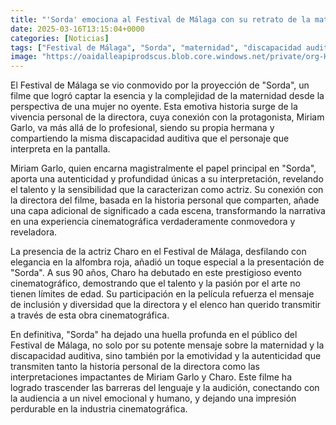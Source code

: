 ```yaml
---
title: "'Sorda' emociona al Festival de Málaga con su retrato de la maternidad de una mujer no oyente"
date: 2025-03-16T13:15:04+0000
categories: [Noticias]
tags: ["Festival de Málaga", "Sorda", "maternidad", "discapacidad auditiva", "Miriam Garlo", "inclusión", "diversidad."]
image: "https://oaidalleapiprodscus.blob.core.windows.net/private/org-HKmKxpuNw3Y88lm4EBrIPq0n/user-ZwiCXOggLL8ZNNKE2g7rXFmV/img-XpKV506bpzkyke4vflp1JyuL.png?st=2025-03-16T12%3A15%3A04Z&se=2025-03-16T14%3A15%3A04Z&sp=r&sv=2024-08-04&sr=b&rscd=inline&rsct=image/png&skoid=d505667d-d6c1-4a0a-bac7-5c84a87759f8&sktid=a48cca56-e6da-484e-a814-9c849652bcb3&skt=2025-03-15T23%3A07%3A12Z&ske=2025-03-16T23%3A07%3A12Z&sks=b&skv=2024-08-04&sig=BOK1CFrUzQ4aIoy1s%2BAMAEJcTsbcgvw7BahlBv1jgsk%3D"
---
```


El Festival de Málaga se vio conmovido por la proyección de "Sorda", un filme que logró captar la esencia y la complejidad de la maternidad desde la perspectiva de una mujer no oyente. Esta emotiva historia surge de la vivencia personal de la directora, cuya conexión con la protagonista, Miriam Garlo, va más allá de lo profesional, siendo su propia hermana y compartiendo la misma discapacidad auditiva que el personaje que interpreta en la pantalla.

Miriam Garlo, quien encarna magistralmente el papel principal en "Sorda", aporta una autenticidad y profundidad únicas a su interpretación, revelando el talento y la sensibilidad que la caracterizan como actriz. Su conexión con la directora del filme, basada en la historia personal que comparten, añade una capa adicional de significado a cada escena, transformando la narrativa en una experiencia cinematográfica verdaderamente conmovedora y reveladora.

La presencia de la actriz Charo en el Festival de Málaga, desfilando con elegancia en la alfombra roja, añadió un toque especial a la presentación de "Sorda". A sus 90 años, Charo ha debutado en este prestigioso evento cinematográfico, demostrando que el talento y la pasión por el arte no tienen límites de edad. Su participación en la película refuerza el mensaje de inclusión y diversidad que la directora y el elenco han querido transmitir a través de esta obra cinematográfica.

En definitiva, "Sorda" ha dejado una huella profunda en el público del Festival de Málaga, no solo por su potente mensaje sobre la maternidad y la discapacidad auditiva, sino también por la emotividad y la autenticidad que transmiten tanto la historia personal de la directora como las interpretaciones impactantes de Miriam Garlo y Charo. Este filme ha logrado trascender las barreras del lenguaje y la audición, conectando con la audiencia a un nivel emocional y humano, y dejando una impresión perdurable en la industria cinematográfica.
    